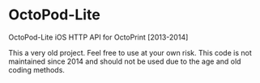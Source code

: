 # OctoPod-Lite
OctoPod-Lite iOS HTTP API for OctoPrint [2013-2014]

This a very old project. Feel free to use at your own risk. This code is not maintained since 2014 and should not be used due to the age and old coding methods.
